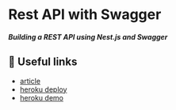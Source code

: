 # Rest API with Swagger

##### Building a REST API using Nest.js and Swagger

## :sunrise_over_mountains: Useful links

- [article](https://habr.com/ru/post/668340/)
- [heroku deploy](https://medium.com/weekly-webtips/deploying-a-nestjs-app-with-heroku-5fa84cb5b6c6)
- [heroku demo](https://serene-harbor-81240.herokuapp.com/api)
